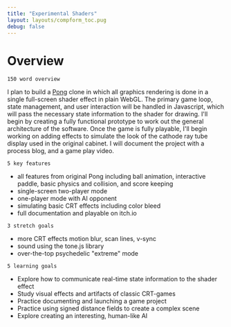 ```yaml
---
title: "Experimental Shaders"
layout: layouts/compform_toc.pug
debug: false
---
```


# Overview

`150 word overview`

I plan to build a [Pong](https://en.wikipedia.org/wiki/Pong) clone in which all graphics rendering is done in a single full-screen shader effect in plain WebGL. The primary game loop, state management, and user interaction will be handled in Javascript, which will pass the necessary state information to the shader for drawing. I'll begin by creating a fully functional prototype to work out the general architecture of the software. Once the game is fully playable, I'll begin working on adding effects to simulate the look of the cathode ray tube display used in the original cabinet. I will document the project with a process blog, and a game play video.

`5 key features`

- all features from original Pong including ball animation, interactive paddle, basic physics and collision, and score keeping
- single-screen two-player mode
- one-player mode with AI opponent
- simulating basic CRT effects including color bleed
- full documentation and playable on itch.io

`3 stretch goals`

- more CRT effects motion blur, scan lines, v-sync
- sound using the tone.js library
- over-the-top psychedelic "extreme" mode

`5 learning goals`

- Explore how to communicate real-time state information to the shader effect
- Study visual effects and artifacts of classic CRT-games
- Practice documenting and launching a game project
- Practice using signed distance fields to create a complex scene
- Explore creating an interesting, human-like AI

